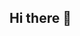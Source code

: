 ## Hi there 👋

<!--
**minu2001/minu2001** is a ✨ _special_ ✨ repository because its `README.md` (this file) appears on your GitHub profile.


### I am shingu UNIV student 
## This page for Practice coding 
###  안녕하세요 신구대 학생입니다.
Take it easy for everything.


- 🔭 I’m currently working on ...
- 🌱 I’m currently learning ...
- 👯 I’m looking to collaborate on ...
- 🤔 I’m looking for help with ...
- 💬 Ask me about ...
- 📫 How to reach me: ...
- 😄 Pronouns: ...
- ⚡ Fun fact: ...
-->
